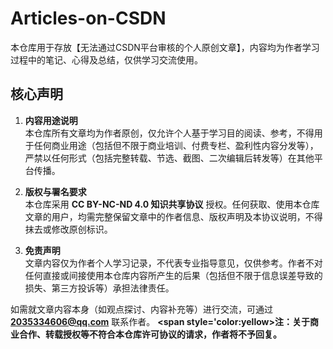 # Articles-on-CSDN

本仓库用于存放【无法通过CSDN平台审核的个人原创文章】，内容均为作者学习过程中的笔记、心得及总结，仅供学习交流使用。

## 核心声明

1. **内容用途说明**  
   本仓库所有文章均为作者原创，仅允许个人基于学习目的阅读、参考，不得用于任何商业用途（包括但不限于商业培训、付费专栏、盈利性内容分发等），严禁以任何形式（包括完整转载、节选、截图、二次编辑后转发等）在其他平台传播。

2. **版权与署名要求**  
   本仓库采用 **CC BY-NC-ND 4.0 知识共享协议** 授权。任何获取、使用本仓库文章的用户，均需完整保留文章中的作者信息、版权声明及本协议说明，不得抹去或修改原创标识。

3. **免责声明**  
   文章内容仅为作者个人学习记录，不代表专业指导意见，仅供参考。作者不对任何直接或间接使用本仓库内容所产生的后果（包括但不限于信息误差导致的损失、第三方投诉等）承担法律责任。

如需就文章内容本身（如观点探讨、内容补充等）进行交流，可通过 **2035334606@qq.com** 联系作者。
**<span style='color:yellow>注：关于商业合作、转载授权等不符合本仓库许可协议的请求，作者将不予回复。</span>**
